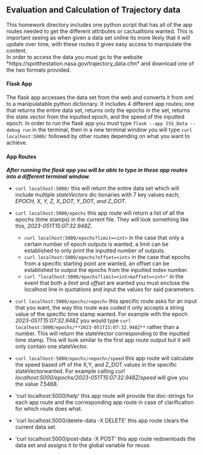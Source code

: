 
## Evaluation and Calculation of Trajectory data

<p> This homework directory includes one python script that has all of the app
routes needed to get the different attributes or caclualtions wanted. This is
important seeing as when given a data set online its more likely that it will
update over time, with these routes it gives easy access to manipulate the
content. <br>
In order to access the data you must go to the website *https://spotthestation.nasa.gov/trajectory_data.cfm* and download one of the two formats provided. </p>

#### Flask App

The flask app accesses the data set from the web and converts it from xml to a 
manipulatable python dictionary. It includes 4 different app routes; one that 
returns the entire data set, returns only the epochs in the set, returns the
state vector from the inputted epoch, and the speed of the inputted epoch.
In order to run the flask app you must type `flask --app ISS_Data --debug run`
in the terminal, then in a new terminal window you will type `curl localhost:5000/` 
followed by other routes depending on what you want to achieve.

#### App Routes

***After running the flask app you will be able to type in these app routes into a different terminal window.***

* `curl localhost:5000/` this will return the entire data set which will include multiple *stateVectors* dic	tionaries with 7 key values each; *EPOCH, X, Y, Z, X_DOT, Y_DOT, and Z_DOT*.

* `curl localhost:5000/epochs` this app route will return a list of all the epochs (time stamps) in the current file. They will look something like this, *2023-051T15:07:32.948Z*.
	* `curl localhost:5000/epochs?limit=<int>` in the case that only a certain number of epoch outputs is wanted, a limit can be established to only print the inputted number of outputs.
	* `curl localhost:5000/epochs?offset=<int>` in the case that epochs from a specific starting point are wanted, an offset can be established to output the epochs from the inputted index number.
	* `curl "localhost:5000/epochs?limit=<int>&offset=<int>"` in the event that both a *limit* and *offset* are wanted you must enclose the localhost line in quotations and input the values for said parameters.

* `curl localhost:5000/epochs/<epoch>` this specific route asks for an input that you want, the way this route was coded it only accepts a string value of the specific time stamp wanted. For example with the epoch *2023-051T15:07:32.948Z* you would type `curl localhost:5000/epochs/**2023-051T15:07:32.948Z**` rather than a number. This will return the stateVector corresponding to the inputted time stamp. This will look similar to the first app route output but it will only contain one stateVector.

* `curl localhost:5000/epochs/<epoch>/speed` this app route will calculate the speed based off of the X,Y, and Z_DOT values in the specific stateVectorwanted. For example calling *curl localhost:5000/epochs/2023-051T15:07:32.948Z/speed* will give you the value 7.5468. 

* 'curl localhost:5000/help' this app route will provide the doc-strings for each app route and the corresponding app route in case of clarification for which route does what.

* 'curl localhost:5000/delete-data -X DELETE' this app route clears the current data set.

* 'curl localhost:5000/post-data -X POST' this app route redownloads the data set and assigns it to the global variable for reuse.
